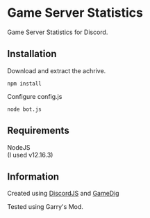 # Game Server Statistics
 Game Server Statistics for Discord.
 
## Installation
Download and extract the achrive.
```
npm install
```
Configure config.js
```
node bot.js
```

## Requirements
NodeJS\
(I used v12.16.3)

## Information
Created using [DiscordJS](https://github.com/discordjs/discord.js/) and [GameDig](https://www.npmjs.com/package/gamedig)

Tested using Garry's Mod.
